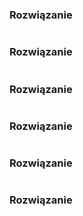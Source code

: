 ### Rozwiązanie
```haskell

```

### Rozwiązanie
```haskell

```

### Rozwiązanie
```haskell

```

### Rozwiązanie
```haskell

```

### Rozwiązanie
```haskell

```

### Rozwiązanie
```haskell

```

